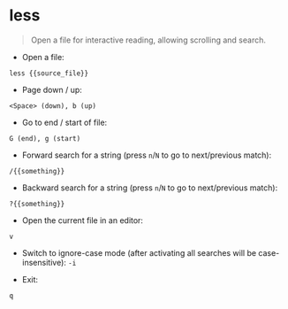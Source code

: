 # less

> Open a file for interactive reading, allowing scrolling and search.

- Open a file:

`less {{source_file}}`

- Page down / up:

`<Space> (down), b (up)`

- Go to end / start of file:

`G (end), g (start)`

- Forward search for a string (press `n`/`N` to go to next/previous match):

`/{{something}}`

- Backward search for a string (press `n`/`N` to go to next/previous match):

`?{{something}}`

- Open the current file in an editor:

`v`

- Switch to ignore-case mode (after activating all searches will be case-insensitive):
`-i`

- Exit:

`q`
